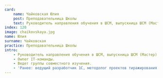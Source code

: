 ```yaml
---
card:
    name: Чайковская Юлия
    post: Преподавательница Школы
    text: Руководитель направления обучения в ШСМ, выпускница ШСМ (Мастер)
index: 120
image: chaikovskaya.jpg
name: Юлия
surname: Чайковская
practice: Преподавательница Школы
intro:
    - Руководитель направления обучения в ШСМ, выпускница ШСМ (Мастер).
    - Owner IT-команды.
    - Ведет группы совместного изучения.
    - 'Ранее: ведущий разработчик 1С, методолог проектов тиражирования учетных систем, руководитель команд в крупных внедрениях учетных систем, преподаватель курсов по учетным системам, наставник новых сотрудников.'
---
```

